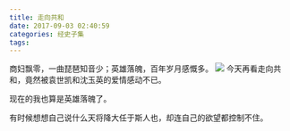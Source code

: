 ```yaml
---
title: 走向共和
date: 2017-09-03 02:40:59
categories: 经史子集
tags:
---
```


商妇飘零，一曲琵琶知音少；英雄落魄，百年岁月感慨多。
![](https://i3.hoopchina.com.cn/blogfile/201701/19/BbsImg148482066699101_708x540.jpg?x-oss-process=image/resize,w_800/format,webp)
今天再看走向共和，竟然被袁世凯和沈玉英的爱情感动不已。

现在的我也算是英雄落魄了。

有时候想想自己说什么天将降大任于斯人也，却连自己的欲望都控制不住。



